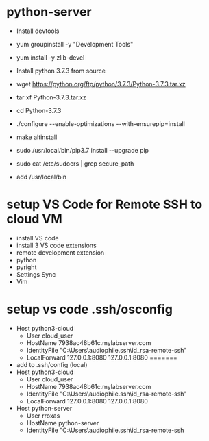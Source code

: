 # python-server
- Install devtools 
- yum groupinstall -y "Development Tools"
- yum install -y zlib-devel

- Install python 3.7.3 from source 
- wget https://python.org/ftp/python/3.7.3/Python-3.7.3.tar.xz
- tar xf Python-3.7.3.tar.xz 
- cd Python-3.7.3

- ./configure --enable-optimizations --with-ensurepip=install
- make altinstall  
- sudo /usr/local/bin/pip3.7 install --upgrade pip

- sudo cat /etc/sudoers | grep secure_path
- add /usr/local/bin

# setup VS Code for Remote SSH to cloud VM
- install VS code 
- install 3 VS code extensions
- remote development extension
- python
- pyright
- Settings Sync
- Vim

# setup vs code .ssh/osconfig 
- Host python3-cloud
  - User cloud_user
  - HostName 7938ac48b61c.mylabserver.com
  - IdentityFile "C:\Users\audiophile\.ssh\id_rsa-remote-ssh"
  - LocalForward 127.0.0.1:8080 127.0.0.1:8080
=======
- add to .ssh/config (local)
- Host python3-cloud
  - User cloud_user
  - HostName 7938ac48b61c.mylabserver.com
  - IdentityFile "C:\Users\audiophile\.ssh\id_rsa-remote-ssh"
  - LocalForward 127.0.0.1:8080 127.0.0.1:8080
- Host python-server
  - User rroxas
  - HostName python-server
  - IdentityFile "C:\Users\audiophile\.ssh\id_rsa-remote-ssh
